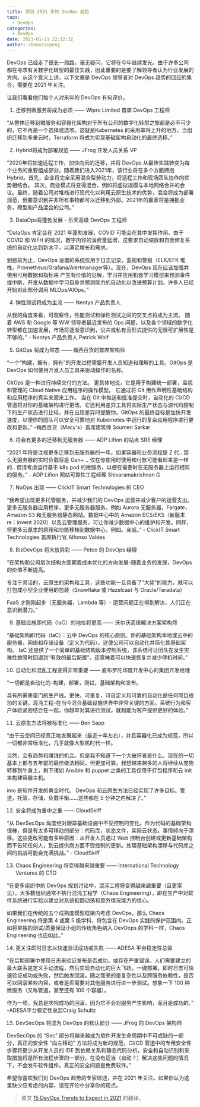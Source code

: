 ```yaml
---
title: 预测 2021 年的 DevOps 趋势
tags:
  - DevOps
categories:
  - DevOps
date: 2021-01-21 22:12:32
author: shenxianpeng
---
```


DevOps 已经走了很长一段路，毫无疑问，它将在今年继续发光。由于许多公司都在寻求有关数字化转型的最佳实践，因此重要的是要了解领导者认为行业发展的方向。从这个意义上讲，以下文章是 DevOps 领导者对 DevOps 趋势的回应的集合，需要在 2021 年关注。

让我们看看他们每个人对来年的 DevOps 有何评价。

1. 迁移到微服务将成为必须 —— Wipro Limited 首席 DevOps 工程师

“从整体迁移到微服务和容器化架构对于所有公司的数字化转型之旅都是必不可少的，它不再是一个选择或选项。这就是Kubernetes 的采用率将上升的地方，当组织迁移到多重云时，Terraform 将成为实现基础架构自动化的最终选择。”

2. Hybrid将成为部署规范 —— JFrog 开发人员关系 VP

“2020年将加速远程工作，加快向云的迁移，并将 DevOps 从最佳实践转变为每个业务的重要组成部分。随着我们进入2021年，该行业将在多个方面拥抱Hybrid。首先，企业将完全采用混合型劳动力，将远程工作和现场团队协作的优势相结合。 其次，商业模式将变得混合，例如将虚拟规模与本地网络合并的会议。最终，随着公司对堆栈进行现代化以利用云原生技术的优势，混合将成为部署规范，但要意识到并非所有事物都可以迁移到外部。2021年的赢家将是拥抱业务，模型和产品混合的公司。”

3. DataOps将蓬勃发展 - 乐天高级 DevOps 工程师

“DataOps 肯定会在 2021 年蓬勃发展，COVID 可能会在其中发挥作用。由于 COVID 和 WFH 的情况，数字内容的消费量猛增，这要求自动缩放和自我修复系统的自动化达到新水平，以满足增长和需求。

到目前为止，DevOps 设置的系统仅用于日志记录，监视和警报（ELK/EFK 堆栈，Prometheus/Grafana/Alertmanager等）。现在，DevOps 现在应该加强并使用可用数据和指标来 产生有价值的见解，学习并应用机器学习模型来预测事件或中断，开发从数据中学习自身并预测能力的自动化以改进预算计划。许多人已经开始对此部分调用 MLOps/AIOps。”

4. 弹性测试将成为主流 —— Neotys 产品负责人

从我的角度来看，可观察性，性能测试和弹性测试之间的交叉点将成为主流。 随着 AWS 和 Google 等 WW 领导者最近发布的 Ops 问题，以及各个领域的数字化转型都在加速发展，市场将逐渐意识到，公共或私有云形式提供的无限可扩展性是不够的。” - Neotys 产品负责人 Patrick Wolf

5. GitOps 将成为常态 —— 梅西百货的首席架构师

“一个“构建，拥有，拥有”的开发过程需要开发人员知道和理解的工具。GitOps 是 DevOps 如何使用开发人员工具来驱动操作的名称。

GitOps 是一种进行持续交付的方法。 更具体地说，它是用于构建统一部署，监视和管理的 Cloud Native 应用程序的操作模型。 它通过将 Git 用作声明性基础结构和应用程序的真实来源来工作。 当在 Git 中推送和批准提交时，自动化的 CI/CD 管道将对你的基础架构进行更改。它还利用差异工具将实际生产状态与源代码控制下的生产状态进行比较，并在出现差异时提醒你。GitOps 的最终目标是加快开发速度，以便你的团队可以安全可靠地对 Kubernetes 中运行的复杂应用程序进行更改和更新。” -梅西百货（Macy's）首席建筑师 Soumen Sarkar

6. 将会有更多的迁移到无服务器 —— ADP Lifion 的站点 SRE 经理

“2021 年将是注视更多迁移到无服务器的一年。如果容器和业务流程是 Z 代.. 那么无服务器的实时负载将是 Gen+ .. 仅在你使用时使用和付款可能看起来是一样的.. 但请考虑运行基于 k8s pod 的微服务，以便在需要时在无服务器上运行相同的服务。” - ADP Lifion 网站可靠性工程经理 Shivaramakrishnan G

7. NoOps 出现 —— ClickIT Smart Technologies 的 CEO

“我希望出现更多托管服务，并减少我们的 DevOps 运营并减少客户的运营支出。更多无服务器应用程序，更多无服务器服务，例如 Aurora 无服务器，Fargate，Amazon S3 和无服务器静态网站。数据中心中的 Amazon ECS/EKS（新版本 re：invent 2020）以及云管理服务，可让你减少数据中心的维护和开发。同样，将更多云原生的原理和功能移植到数据中心，例如。亲戚。”  - ClickIT Smart Technologies 首席执行官 Alfonso Valdes

8. BizDevOps 将大放异彩 —— Petco 的 DevOps 经理

“在架构和公司层次结构方面朝着成本优化的方向发展-随着业务的发展，DevOps 的价值不断提高。

专注于灵活的，云原生的架构和工具，这些功能一旦具备了“大佬”的能力，就可以打包成小型企业使用的包装（Snowflake 或 Hazelcast 与 Oracle/Teradata）

FaaS 才刚刚起步（无服务器，Lambda 等）- 运营问题正在得到解决，人们正在意识到潜力。”

9. 基础设施即代码（IaC）的地位将更高 —— 沃尔沃高级解决方案架构师

“基础架构即代码（IaC）：云中 DevOps 的核心原则。你的基础架构本地或云中的服务器，网络和存储设备（定义为代码）。这使公司可以自动化并简化其基础架构。 IaC 还提供了一个简单的基础结构版本控制系统，该系统可让团队在发生灾难性故障时回退到“有效的最后配置”。这意味着可以快速恢复并减少停机时间。”

10. 自动化和混乱工程变得非常重要 —— 直布罗陀印度开发中心的集团开发经理

“一切都是自动化的-构建，部署，测试，基础架构和发布。

具有所需质量门的生产线。更快，可重复，可自定义和可靠的自动化是任何项目成功的关键。混沌工程-在当今混合基础设施世界中非常关键的方面。系统行为和客户体验紧密结合在一起，你越早对其进行测试，就越能为客户提供更好的体验。”

11. 云原生方法将被标准化 —— Ben Sapp

“由于云空间已经真正地发展起来（最近十年左右），并且容器化已成为规范，所以一切都非常标准化，几乎就像大型机时代一样。

当然，会有趋势和赚钱的机会。但是我不知道下一个大破坏者是什么。现在的一切基本上都与五年前的最佳做法相同，但更加可靠。我想越来越多的人将继续从宠物转移到牛身上，剩下诸如 Ansible 和 puppet 之类的工具仅用于打包程序和云 init 来构建容器主机。

imo 是软件开发的黄金时代。 DevOps 和云原生方法已经实现了许多目标。管道，托管，存储，负载平衡……这些都在 5 分钟之内解决了。”

12. 安全将成为重中之重 —— CloudSkiff

“从 DevSecOps 角度绝对跟踪基础设施中不受控制的变化。作为代码的基础架构很棒，但是有太多可移动的部分：代码库，状态文件，实际云状态。事情倾向于漂移。这些更改可能有多种原因：从开发人员通过 Web 控制台创建或更新基础架构而不告知任何人，到云提供商方面不受控制的更新。处理基础架构漂移与代码库之间的挑战可能会充满挑战。” - CloudSkiff

13. Chaos Engineering 将变得越来越重要 —— International Technology Ventures 的 CTO

“在更多组织中的 DevOps 规划讨论中，混沌工程将变得越来越重要（且更常见）。大多数组织通常不执行混沌工程学（Chaos Engineering），即在生产中对软件系统进行实验以建立对系统抵御动荡和意外情况能力的信心。

如果我们在传统的五个成熟度模型框架内考虑 DevOps，那么 Chaos Engineering 将是第 4 或第 5 级学科，将包含在 DevOps 实践的保护范围内。正如将单独的测试/质量保证小组的传统角色纳入 DevOops 的学科一样，Chaos Engineering 也应如此。”

14. 更关注即时日志以快速验证成功或失败 —— ADESA 平台稳定性总监

“在后期部署中使用日志来验证发布是否成功，或存在严重错误。人们需要建立的最大联系是定义手动流程，然后实现自动化的巨大飞跃。一键部署，即时日志可快速验证成功或失败，然后触发回滚。随之而来的是复杂性以及跨服务依赖性，是否可以回滚某些内容，或者是否需要对其他服务进行进一步测试。想象一下 100 种微服务（又称管道，甚至还有 100 个容器）。

作为一项，我总是庆祝成功的回滚，因为它不会对服务产生影响，而且是成功的。” -ADESA平台稳定性总监Craig Schultz

15. DevSecOps 将成为 DevOps 的默认部分 —— JFrog 的 DevOps 架构师

DevSecOps 的 “Sec” 部分将越来越成为软件开发生命周期中不可或缺的一部分，真正的安全性 “向左移动” 方法将成为新的规范，CI/CD 管道中的专用安全性步骤将更少从开发人员的 IDE 到依赖关系和静态代码分析，安全和自动识别和采取措施将是所有流程步骤的一部分。在没有适当（自动？）解决这些问题的情况下，不会发布软件组件。真正的安全问题是免费软件。”

希望你喜欢我们对 DevOps 趋势的专家综述，并在 2021 年关注。如果你认为这里缺少应考虑的内容，请在评论中分享你的观点。

> 原文 [15 DevOps Trends to Expect in 2021](https://dzone.com/articles/15-devops-trends-to-expect-in-2021) 的翻译。
